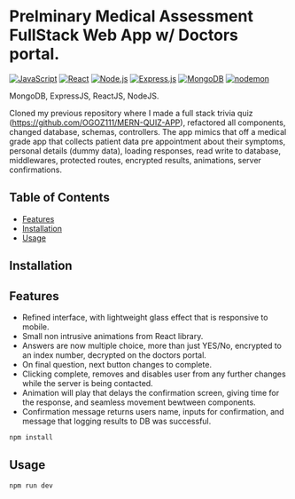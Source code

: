# Prelminary Medical Assessment FullStack Web App w/ Doctors portal.

[![JavaScript](https://img.shields.io/badge/JavaScript-F7DF1E?logo=javascript&logoColor=black)](https://developer.mozilla.org/en-US/docs/Web/JavaScript)
[![React](https://img.shields.io/badge/React-61DAFB?logo=react&logoColor=white)](https://reactjs.org/)
[![Node.js](https://img.shields.io/badge/Node.js-339933?logo=node.js&logoColor=white)](https://nodejs.org/)
[![Express.js](https://img.shields.io/badge/Express.js-000000?logo=express&logoColor=white)](https://expressjs.com/)
[![MongoDB](https://img.shields.io/badge/MongoDB-47A248?logo=mongodb&logoColor=white)](https://www.mongodb.com/)
[![nodemon](https://img.shields.io/badge/nodemon-76D04B?logo=nodemon&logoColor=white)](https://nodemon.io/)

MongoDB, ExpressJS, ReactJS, NodeJS.

Cloned my previous repository where I made a full stack trivia quiz (https://github.com/OGOZ111/MERN-QUIZ-APP), refactored all components, changed database, schemas, controllers. The app mimics that off a medical grade app that collects patient data pre appointment about their symptoms, personal details (dummy data), loading responses, read write to database, middlewares, protected routes, encrypted results, animations, server confirmations. 

## Table of Contents

- [Features](#features)
- [Installation](#installation)
- [Usage](#usage)


## Installation

## Features

- Refined interface, with lightweight glass effect that is responsive to mobile. 
- Small non intrusive animations from React library.
- Answers are now multiple choice, more than just YES/No, encrypted to an index number, decrypted on the doctors portal.
- On final question, next button changes to complete.
- Clicking complete, removes and disables user from any further changes while the server is being contacted.
- Animation will play that delays the confirmation screen, giving time for the response, and seamless movement bewtween components.
- Confirmation message returns users name, inputs for confirmation, and message that logging results to DB was successful. 



```bash
npm install
```

## Usage



```bash
npm run dev
```


